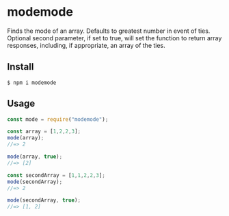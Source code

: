 # modemode

Finds the mode of an array. Defaults to greatest number in event of ties. Optional second parameter, if set to true, will set the function to return array responses, including, if appropriate, an array of the ties.

## Install

```
$ npm i modemode
```

## Usage

```js
const mode = require("modemode");

const array = [1,2,2,3];
mode(array);
//=> 2

mode(array, true);
//=> [2]

const secondArray = [1,1,2,2,3];
mode(secondArray);
//=> 2

mode(secondArray, true);
//=> [1, 2]
